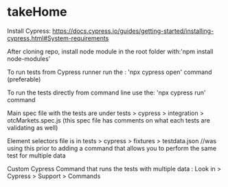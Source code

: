 # takeHome

Install Cypress: https://docs.cypress.io/guides/getting-started/installing-cypress.html#System-requirements

After cloning repo, install node module in the root folder with:'npm install node-modules'

To run tests from Cypress runner run the : 'npx cypress open' command (preferable)

To run the tests directly from command line use the: 'npx cypress run' command

Main spec file with the tests are under tests > cypress > integration > otcMarkets.spec.js (this spec file has comments on what each tests are validating as well)

Element selectors file is in tests > cypress > fixtures > testdata.json //was using this prior to adding a command that allows you to perform the same test for multiple data

Custom Cypress Command that runs the tests with multiple data : Look in > Cypress > Support > Commands
